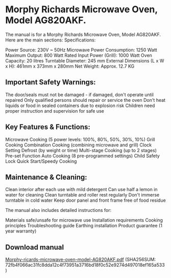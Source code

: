 # Morphy Richards Microwave Oven, Model AG820AKF.

The manual is for a Morphy Richards Microwave Oven, Model AG820AKF. Here are the main sections:
Specifications:

Power Source: 230V ~ 50Hz
Microwave Power Consumption: 1250 Watt
Maximum Output: 800 Watt
Rated Input Power (Grill): 1000 Watt
Oven Capacity: 20 litres
Turntable Diameter: 245 mm
External Dimensions (L x W x H): 461mm x 373mm x 280mm
Net Weight: Approx. 12.7 KG

## Important Safety Warnings:

The door/seals must not be damaged - if damaged, don't operate until repaired
Only qualified persons should repair or service the oven
Don't heat liquids or food in sealed containers due to explosion risk
Children need proper instruction and supervision for safe use

## Key Features & Functions:

Microwave Cooking (5 power levels: 100%, 80%, 50%, 30%, 10%)
Grill Cooking
Combination Cooking (combining microwave and grill)
Clock Setting
Defrost (by weight or time)
Multi-stage Cooking (up to 2 stages)
Pre-set Function
Auto Cooking (8 pre-programmed settings)
Child Safety Lock
Quick Start/Speedy Cooking

## Maintenance & Cleaning:

Clean interior after each use with mild detergent
Can use half a lemon in water for cleaning
Clean turntable and roller rest regularly
Don't immerse turntable in cold water
Keep door panel and front frame free of food residue

The manual also includes detailed instructions for:

Materials safe/unsafe for microwave use
Installation requirements
Cooking principles
Troubleshooting guide
Earthing installation
Product guarantee (1 year warranty)

## Download manual
[Morphy-ricards-microwave-oven-model-AG820AKF.pdf](Morphy-ricards-microwave-oven-model-AG820AKF.pdf) (SHA256SUM: 72fb4f066ac31fc8dda12c4f73951a3716bd18f0c52e9274d497018ef165a533)

